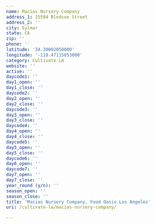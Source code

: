 ```yaml
---
name: Macias Nursery Company
address_1: 15594 Bledsoe Street
address_2: ''
city: Sylmar
state: CA
zip: ''
phone: ''
latitude: '34.30002050000'
longitude: '-118.47115053000'
category: Cultivate LA
website: ''
active: ''
daycode1: ''
day1_open: ''
day1_close: ''
daycode2: ''
day2_open: ''
day2_close: ''
daycode3: ''
day3_open: ''
day3_close: ''
daycode4: ''
day4_open: ''
day4_close: ''
daycode5: ''
day5_open: ''
day5_close: ''
daycode6: ''
day6_open: ''
daycode7: ''
day7_open: ''
day7_close: ''
year_round (y/n): ''
season_open: ''
season_close: ''
title: 'Macias Nursery Company, Food Oasis Los Angeles'
uri: /cultivate-la/macias-nursery-company/

---
```


